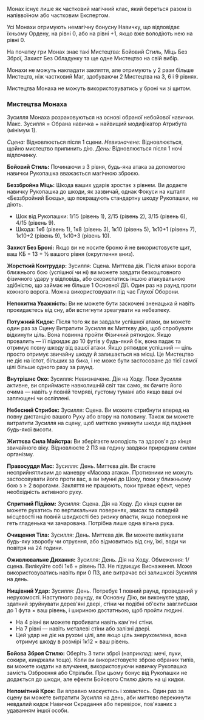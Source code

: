 Монах існує лише як частковий магічний клас, який береться разом із напіввоїном або частковим Експертом.

Усі Монахи отримують немагічну бонусну Навичку, що відповідає їхньому Ордену, на рівні 0, або на рівні +1, якщо вже володіють нею на рівні 0.

На початку гри Монах знає такі Мистецтва: Бойовий Стиль, Міць Без Зброї, Захист Без Обладунку та ще одне Мистецтво на свій вибір.

Монахи не можуть накладати закляття, але отримують у 2 рази більше Мистецтв, ніж частковий Маг, здобуваючи 2 Мистецтва на 3, 6 і 9 рівнях.

Мистецтва Монаха не можуть використовуватись у броні чи зі щитом.

### Мистецтва Монаха

Зусилля Монаха розраховуються на основі обраної небойової навички. Макс. Зусилля = Обрана навичка + найвищий модифікатор Атрибута (мінімум 1).

*Сцена:* Відновлюється після 1 сцени.
*Невизначене:* Відновлюється, щойно мистецтво припинить дію.
*День:* Відновлюється після 1 ночі відпочинку.

**Бойовий Стиль:**
Починаючи з 3 рівня, будь-яка атака за допомогою навички Рукопашка вважається магічною зброєю.

**Беззбройна Міць:**
Шкода ваших ударів зростає з рівнем. Ви додаєте навичку Рукопашка до шкоди, як зазвичай, однак Фокуси на кшталт «Беззбройний Боєць», що покращують стандартну шкоду Рукопашки, не діють.
- Шок від Рукопашки: 1/15 (рівень 1), 2/15 (рівень 2), 3/15 (рівень 6), 4/15 (рівень 9).
- Шкода: 1к6 (рівень 1), 1к8 (рівень 3), 1к10 (рівень 5), 1к10+1 (рівень 7), 1к10+2 (рівень 9), 1к10+3 (рівень 10).

**Захист Без Броні:**
Якщо ви не носите броню й не використовуєте щит, ваш КБ = 13 + ½ вашого рівня (округлення вниз).

**Жорсткий Контрудар:**
Зусилля: Сцена.
Миттєва дія.
Після атаки ворога ближнього бою (успішної чи ні) ви можете завдати безкоштовного фізичного удару у відповідь, або скористатись іншою атакувальною здібністю, що займає не більше 1 Основної Дії. Один раз на раунд проти кожного ворога. Можна використовувати під час Глухої Оборони.

**Непохитна Уважність:**
Ви не можете бути заскочені зненацька й навіть прокидаєтесь від сну, аби встигнути зреагувати на небезпеку.

**Потужний Кидок:**
Після того як ви завдали успішної атаки, ви можете один раз за Сцену Витратити Зусилля як Миттєву дію, щоб спробувати відкинути ціль. Вона повинна пройти Фізичний ряткидок. Якщо провалить — її підкидає до 10 футів у будь-який бік, вона падає та отримує повну шкоду від вашої атаки. Якщо ряткидок успішний — ціль просто отримує звичайну шкоду й залишається на місці. Це Мистецтво не діє на істот, більших за бика, і не може бути застосоване до тієї самої цілі більше одного разу за раунд.

**Внутрішнє Око:**
Зусилля: Невизначене.
Дія на Ходу.
Поки Зусилля активне, ви сприймаєте навколишній світ так само, як бачите його очима — навіть у повній темряві, густому тумані або якщо ваші очі заплющені чи осліплені.

**Небесний Стрибок:**
Зусилля: Сцена.
Ви можете стрибнути вперед на повну дистанцію вашого Руху або вгору на половину. Також ви можете витратити Зусилля на сцену, щоб миттєво уникнути шкоди від падіння будь-якої висоти.

**Життєва Сила Майстра:**
Ви зберігаєте молодість та здоров'я до кінця звичайного віку. Відновлюєте 2 ПЗ на годину завдяки природним силам організму.

**Правосуддя Мас:**
Зусилля: День.
Миттєва дія.
Ви стаєте несприйнятливим до маневру «Масова атака». Противники не можуть застосовувати його проти вас, а ви імунні до Шоку, поки у ближньому бою з ≥ 2 ворогами. Закляття не працюють, поки триває ефект, через необхідність активного руху.

**Спритний Підйом:**
Зусилля: Сцена.
Дія на Ходу.
До кінця сцени ви можете рухатись по вертикальних поверхнях, звисах та складній місцевості на повній швидкості без ризику впасти, якщо поверхня не геть гладенька чи зачарована. Потрібна лише одна вільна рука.

**Очищення Тіла:**
Зусилля: День.
Миттєва дія.
Ви можете вилікувати будь-яку хворобу чи отруєння, або відмовитись від сну, їжі, води чи повітря на 24 години.

**Оживлювальне Дихання:**
Зусилля: День.
Дія на Ходу.
Обмеження: 1/сцена.
Вилікуйте собі 1к6 + рівень ПЗ. Не підвищує Виснаження. Може використовуватись навіть при 0 ПЗ, але витрачає всі залишкові Зусилля на день.

**Нищівний Удар:**
Зусилля: День.
Потребує 1 повний раунд, проведений у нерухомості. Наступного раунду, як Основну Дію, ви виконуєте удар, здатний зруйнувати дерев'яні двері, стіни чи подібні об'єкти завглибшки до 1 фута × ваш рівень, і шириною достатньою, щоб пройти людині.
- На 4 рівні ви можете пробивати навіть кам'яні стіни.
- На 7 рівні — навіть металеві стіни або залізні двері.
- Цей удар не діє на рухомі цілі, але якщо ціль знерухомлена, вона отримує шкоду в розмірі 1к12 × ваш рівень.

**Бойова Зброя Стилю:**
Оберіть 3 типи зброї (наприклад: мечі, луки, сокири, кинджали тощо). Коли ви використовуєте зброю обраних типів, ви можете кидати на влучання, використовуючи навичку Рукопашка замість Озброєння або Стрільби. При цьому бонус від Рукопашки не додається до шкоди, але ефекти Бойового Стилю діють на ці кидки.

**Непомітний Крок:**
Ви вправно маскуєтесь і ховаєтесь. Один раз за сцену ви можете витратити Зусилля на день, аби миттєво перекинути невдалий кидок Навички Скрадання або перевірок, пов'язаних з удаванням іншої особи.
